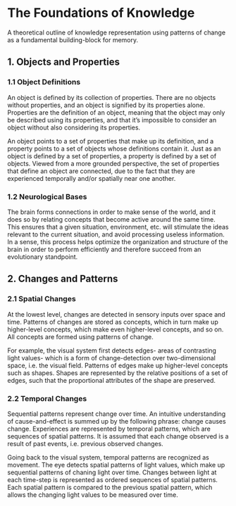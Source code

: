 # The Foundations of Knowledge

A theoretical outline of knowledge representation using patterns of change as a fundamental building-block for memory.

## 1. Objects and Properties

### 1.1 Object Definitions

An object is defined by its collection of properties. There are no objects without properties, and an object is signified by its properties alone. Properties are the definition of an object, meaning that the object may only be described using its properties, and that it’s impossible to consider an object without also considering its properties.

An object points to a set of properties that make up its definition, and a property points to a set of objects whose definitions contain it. Just as an object is defined by a set of properties, a property is defined by a set of objects. Viewed from a more grounded perspective, the set of properties that define an object are connected, due to the fact that they are experienced temporally and/or spatially near one another. 

### 1.2 Neurological Bases

The brain forms connections in order to make sense of the world, and it does so by relating concepts that become active around the same time. This ensures that a given situation, environment, etc. will stimulate the ideas relevant to the current situation, and avoid processing useless information. In a sense, this process helps optimize the organization and structure of the brain in order to perform efficiently and therefore succeed from an evolutionary standpoint.

## 2. Changes and Patterns

### 2.1 Spatial Changes

At the lowest level, changes are detected in sensory inputs over space and time. Patterns of changes are stored as concepts, which in turn make up higher-level concepts, which make even higher-level concepts, and so on. All concepts are formed using patterns of change.

For example, the visual system first detects edges- areas of contrasting light values- which is a form of change-detection over two-dimensional space, i.e. the visual field. Patterns of edges make up higher-level concepts such as shapes. Shapes are represented by the relative positions of a set of edges, such that the proportional attributes of the shape are preserved.

### 2.2 Temporal Changes

Sequential patterns represent change over time. An intuitive understanding of cause-and-effect is summed up by the following phrase: change causes change. Experiences are represented by temporal patterns, which are sequences of spatial patterns. It is assumed that each change observed is a result of past events, i.e. previous observed changes. 
	
Going back to the visual system, temporal patterns are recognized as movement. The eye detects spatial patterns of light values, which make up sequential patterns of chaning light over time. Changes between light at each time-step is represented as ordered sequences of spatial patterns. Each spatial pattern is compared to the previous spatial pattern, which allows the changing light values to be measured over time.
